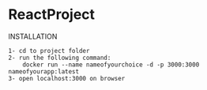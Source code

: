 # ReactProject
INSTALLATION
	
	1- cd to project folder
	2- run the following command:
		docker run --name nameofyourchoice -d -p 3000:3000 nameofyourapp:latest
	3- open localhost:3000 on browser
	
